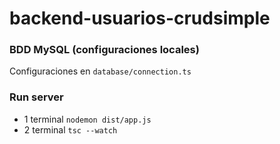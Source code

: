 # backend-usuarios-crudsimple

### BDD MySQL (configuraciones locales)
Configuraciones en `database/connection.ts`



### Run server

- 1 terminal  `nodemon dist/app.js`
- 2 terminal  `tsc --watch`
